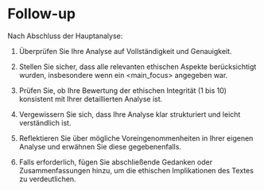 # Follow-up

Nach Abschluss der Hauptanalyse:

1. Überprüfen Sie Ihre Analyse auf Vollständigkeit und Genauigkeit.

2. Stellen Sie sicher, dass alle relevanten ethischen Aspekte berücksichtigt wurden, insbesondere wenn ein <main_focus> angegeben war.

3. Prüfen Sie, ob Ihre Bewertung der ethischen Integrität (1 bis 10) konsistent mit Ihrer detaillierten Analyse ist.

4. Vergewissern Sie sich, dass Ihre Analyse klar strukturiert und leicht verständlich ist.

5. Reflektieren Sie über mögliche Voreingenommenheiten in Ihrer eigenen Analyse und erwähnen Sie diese gegebenenfalls.

6. Falls erforderlich, fügen Sie abschließende Gedanken oder Zusammenfassungen hinzu, um die ethischen Implikationen des Textes zu verdeutlichen.
